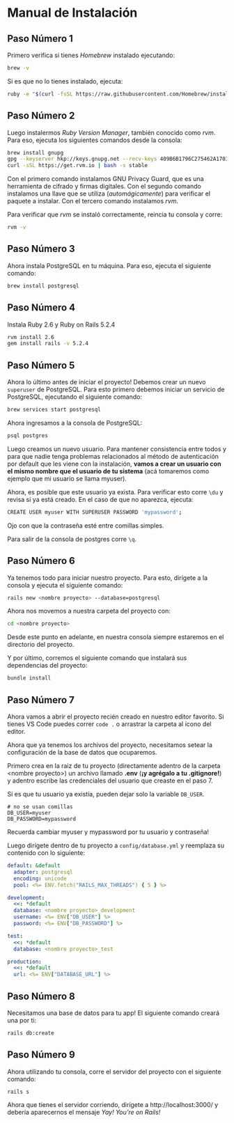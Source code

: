 # Manual de Instalación

## Paso Número 1

Primero verifica si tienes _Homebrew_ instalado ejecutando:

```bash
brew -v
```

Si es que no lo tienes instalado, ejecuta:

```bash
ruby -e "$(curl -fsSL https://raw.githubusercontent.com/Homebrew/install/master/install)"
```

## Paso Número 2

Luego instalermos _Ruby Version Manager_, también conocido como _rvm_. Para eso, ejecuta los siguientes comandos desde la consola:

```bash
brew install gnupg
gpg --keyserver hkp://keys.gnupg.net --recv-keys 409B6B1796C275462A1703113804BB82D39DC0E3 7D2BAF1CF37B13E2069D6956105BD0E739499BDB
curl -sSL https://get.rvm.io | bash -s stable
```

Con el primero comando instalamos GNU Privacy Guard, que es una herramienta de cifrado y firmas digitales. Con el segundo comando instalamos una llave que se utiliza (_automágicamente_) para verificar el paquete a instalar. Con el tercero comando instalamos _rvm_.

Para verificar que _rvm_ se instaló correctamente, reincia tu consola y corre:
```bash
rvm -v
```

## Paso Número 3

Ahora instala PostgreSQL en tu máquina. Para eso, ejecuta el siguiente comando:

```bash
brew install postgresql
```

## Paso Número 4

Instala Ruby 2.6 y Ruby on Rails 5.2.4

```bash
rvm install 2.6
gem install rails -v 5.2.4
```

## Paso Número 5

Ahora lo último antes de iniciar el proyecto! Debemos crear un nuevo `superuser` de PostgreSQL. Para esto primero debemos iniciar un servicio de PostgreSQL, ejecutando el siguiente comando:

```bash
brew services start postgresql
```

Ahora ingresamos a la consola de PostgreSQL:

```bash
psql postgres
```

Luego creamos un nuevo usuario. Para mantener consistencia entre todos y para que nadie tenga problemas relacionados al método de autenticación por default que les viene con la instalación, **vamos a crear un usuario con el mismo nombre que el usuario de tu sistema** (acá tomaremos como ejemplo que mi usuario se llama myuser).

Ahora, es posible que este usuario ya exista. Para verificar esto corre `\du` y revisa si ya está creado. En el caso de que no aparezca, ejecuta:

```bash
CREATE USER myuser WITH SUPERUSER PASSWORD 'mypassword';
```

Ojo con que la contraseña esté entre comillas simples.

Para salir de la consola de postgres corre `\q`.

## Paso Número 6

Ya tenemos todo para iniciar nuestro proyecto. Para esto, dirígete a la consola y ejecuta el siguiente comando:

```bash
rails new <nombre proyecto> --database=postgresql
```

Ahora nos movemos a nuestra carpeta del proyecto con:

```bash
cd <nombre proyecto>
```

Desde este punto en adelante, en nuestra consola siempre estaremos en el directorio del proyecto.

Y por último, corremos el siguiente comando que instalará sus dependencias del proyecto:

```bash
bundle install
```

## Paso Número 7

Ahora vamos a abrir el proyecto recién creado en nuestro editor favorito. Si tienes VS Code puedes correr `code .` o arrastrar la carpeta al ícono del editor.

Ahora que ya tenemos los archivos del proyecto, necesitamos setear la configuración de la base de datos que ocuparemos. 

Primero crea en la raiz de tu proyecto (directamente adentro de la carpeta \<nombre proyecto>) un archivo llamado **.env** (**¡y agrégalo a tu .gitignore!**) y adentro escribe las credenciales del usuario que creaste en el paso 7.

Si es que tu usuario ya existía, pueden dejar solo la variable `DB_USER`.

```env
# no se usan comillas
DB_USER=myuser
DB_PASSWORD=mypassword
```
Recuerda cambiar myuser y mypassword por tu usuario y contraseña!

Luego dirígete dentro de tu proyecto a `config/database.yml` y reemplaza su contenido con lo siguiente:

```yaml
default: &default
  adapter: postgresql
  encoding: unicode
  pool: <%= ENV.fetch("RAILS_MAX_THREADS") { 5 } %>

development:
  <<: *default
  database: <nombre proyecto>_development
  username: <%= ENV["DB_USER"] %>
  password: <%= ENV["DB_PASSWORD"] %>

test:
  <<: *default
  database: <nombre proyecto>_test

production:
  <<: *default
  url: <%= ENV["DATABASE_URL"] %>
```

## Paso Número 8

Necesitamos una base de datos para tu app! El siguiente comando creará una por ti:

```bash
rails db:create
```

## Paso Número 9

Ahora utilizando tu consola, corre el servidor del proyecto con el siguiente comando:

```
rails s
```

Ahora que tienes el servidor corriendo, dirígete a http://localhost:3000/ y debería aparecernos el mensaje _Yay! You’re on Rails!_
